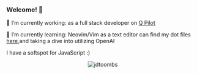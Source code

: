 ### Welcome! 👋
🔭 I’m currently working: as a full stack developer on [Q Pilot](https://github.com/quartech/chat-copilot)

🌱 I’m currently learning: Neovim/Vim as a text editor can find my dot files [here](https://github.com/jdtoombs/dotfiles.nvim),and taking a dive into utilizing OpenAI

I have a softspot for JavaScript :) 

<p align="center"> <img src="https://github-readme-stats.vercel.app/api?username=jdtoombs&show_icons=true&theme=tokyonight" alt="jdtoombs" />
